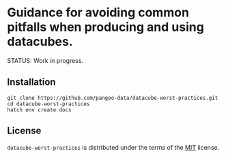 # Guidance for avoiding common pitfalls when producing and using datacubes.

STATUS: Work in progress.

## Installation

```console
git clone https://github.com/pangeo-data/datacube-worst-practices.git
cd datacube-worst-practices
hatch env create docs
```

## License

`datacube-worst-practices` is distributed under the terms of the [MIT](https://spdx.org/licenses/MIT.html) license.
